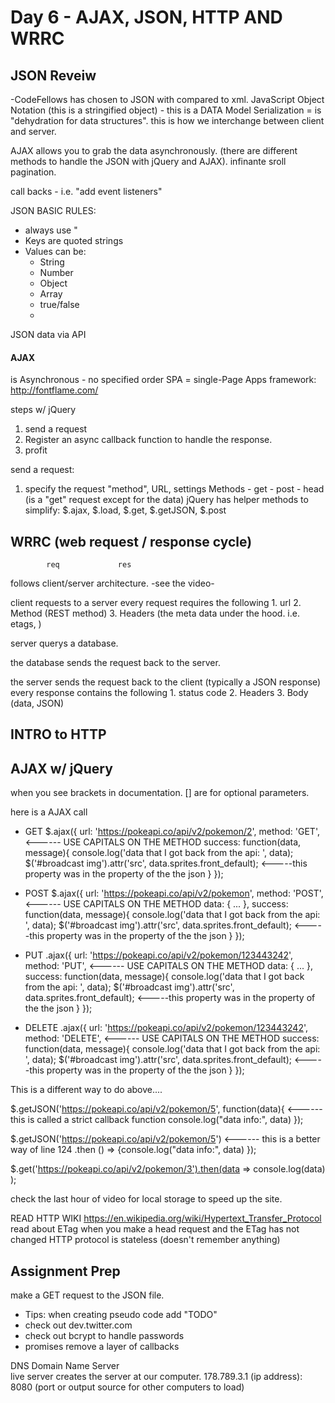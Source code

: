 # Day 6 - AJAX, JSON, HTTP AND WRRC

## JSON Reveiw
-CodeFellows has chosen to JSON with compared to xml.
JavaScript Object Notation (this is a stringified object)  -  this is a DATA Model
Serialization = is "dehydration for data structures".  this is how we interchange between client and server.

AJAX allows you to grab the data asynchronously.  (there are different methods to handle the JSON with jQuery and AJAX).
infinante sroll pagination.

call backs - i.e. "add event listeners"

JSON BASIC RULES:
- always use "
- Keys are quoted strings
- Values can be:
  - String
  - Number
  - Object
  - Array
  - true/false
  - 

JSON data via API

#### AJAX 

is Asynchronous - no specified order
SPA = single-Page Apps framework:   http://fontflame.com/

steps w/ jQuery

1. send a request
2. Register an async callback function to handle the response.
3. profit


send a request:

1. specify the request "method", URL, settings
    Methods
        - get
        - post
        - head (is a "get" request except for the data)
    jQuery has helper methods to simplify:
    $.ajax, $.load, $.get, $.getJSON, $.post

## WRRC (web request / response cycle)
            req             res


follows client/server architecture.
-see the video-

client requests to a server
    every request requires the following
    1. url
    2. Method (REST method)
    3. Headers (the meta data under the hood. i.e. etags, )

server querys a database.

the database sends the request back to the server.

the server sends the request back to the client (typically a JSON response)
    every response contains the following
    1. status code
    2. Headers
    3. Body (data, JSON)

## INTRO to HTTP



## AJAX w/ jQuery
when you see brackets in documentation.  [] are for optional parameters.

here is a AJAX call

- GET
$.ajax({
    url: 'https://pokeapi.co/api/v2/pokemon/2',
    method: 'GET',      <------ USE CAPITALS ON THE METHOD
    success: function(data, message){
        console.log('data that I got back from the api: ', data);
        $('#broadcast img').attr('src', data.sprites.front_default);  <-----this property was in the property of the the json
    }
});

- POST
$.ajax({
    url: 'https://pokeapi.co/api/v2/pokemon',
    method: 'POST',      <------ USE CAPITALS ON THE METHOD
    data: { ... },
    success: function(data, message){
        console.log('data that I got back from the api: ', data);
        $('#broadcast img').attr('src', data.sprites.front_default);  <-----this property was in the property of the the json
    }
});

- PUT
.ajax({
    url: 'https://pokeapi.co/api/v2/pokemon/123443242',
    method: 'PUT',      <------ USE CAPITALS ON THE METHOD
    data: { ... },
    success: function(data, message){
        console.log('data that I got back from the api: ', data);
        $('#broadcast img').attr('src', data.sprites.front_default);  <-----this property was in the property of the the json
    }
});

- DELETE
.ajax({
    url: 'https://pokeapi.co/api/v2/pokemon/123443242',
    method: 'DELETE',      <------ USE CAPITALS ON THE METHOD
    success: function(data, message){
        console.log('data that I got back from the api: ', data);
        $('#broadcast img').attr('src', data.sprites.front_default);  <-----this property was in the property of the the json
    }
});

This is a different way to do above....

$.getJSON('https://pokeapi.co/api/v2/pokemon/5', function(data){     <------ this is called a strict callback function
    console.log("data info:", data)
});

$.getJSON('https://pokeapi.co/api/v2/pokemon/5')     <------ this is a better way of line 124
.then () => {console.log("data info:", data)
});


$.get('https://pokeapi.co/api/v2/pokemon/3').then(data => console.log(data) );

check the last hour of video for local storage to speed up the site.




READ HTTP WIKI 
https://en.wikipedia.org/wiki/Hypertext_Transfer_Protocol
read about ETag when you make a head request and the ETag has not changed
HTTP protocol is stateless (doesn't remember anything) 


## Assignment Prep

make a GET request to the JSON file.









* Tips:  when creating pseudo code add "TODO"
* check out dev.twitter.com
* check out bcrypt to handle passwords
* promises remove a layer of callbacks

DNS Domain Name Server  
live server creates the server at our computer.  178.789.3.1 (ip address): 8080 (port or output source for other computers to load)